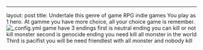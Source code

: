---
layout: post
title: Undertale 
this genre of game RPG indie games 
You play as 1 hero. At gamme you have more choice, all your choice game is remember.
![_config.yml](http://www.yourgamesource.com/images/gaming_related/undertale.jpg)
game have 3 endings 
first is neutral ending you can kill or not kill monster 
second is genocide ending you need kill all monster in the world
Third is pacifist you will be need  friendlest with all monster and nobody kill

 
